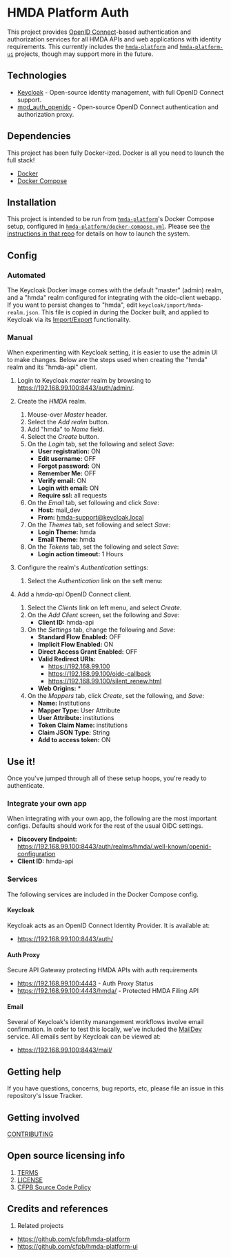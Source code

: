 # HMDA Platform Auth
This project provides [OpenID Connect](http://openid.net/connect/)-based
authentication and authorization services for all HMDA APIs and web applications 
with identity requirements.  This currently includes the
[`hmda-platform`](https://github.com/cfpb/hmda-platform) and 
[`hmda-platform-ui`](https://github.com/cfpb/hmda-platform-ui) projects,
though may support more in the future.

## Technologies

* [Keycloak](http://www.keycloak.org/) - Open-source identity management, with full OpenID Connect support.
* [mod_auth_openidc](https://github.com/pingidentity/mod_auth_openidc) - Open-source OpenID Connect authentication and authorization proxy.

## Dependencies
This project has been fully Docker-ized.  Docker is all you need to launch the full stack!

* [Docker](https://www.docker.com/)
* [Docker Compose](https://docs.docker.com/compose/)

## Installation
This project is intended to be run from [`hmda-platform`](https://github.com/cfpb/hmda-platform)'s
Docker Compose setup, configured in [`hmda-platform/docker-compose.yml`](https://github.com/cfpb/hmda-platform/blob/master/docker-compose.yml).
Please see [the instructions in that repo](https://github.com/cfpb/hmda-platform#to-run-the-entire-platform)
for details on how to launch the system.

## Config

### Automated
The Keycloak Docker image comes with the default "master" (admin) realm, and a "hmda" realm configured 
for integrating with the oidc-client webapp.  If you want to persist changes to "hmda", edit 
`keycloak/import/hmda-realm.json`.  This file is copied in during the Docker built, and applied to 
Keycloak via its [Import/Export](https://keycloak.gitbooks.io/documentation/server_admin/topics/export-import.html)
functionality.

### Manual
When experimenting with Keycloak setting, it is easier to use the admin UI to make changes.
Below are the steps used when creating the "hmda" realm and its "hmda-api" client.

1. Login to Keycloak _master_ realm by browsing to https://192.168.99.100:8443/auth/admin/.
1. Create the _HMDA_ realm.
    1. Mouse-over _Master_ header.
    1. Select the _Add realm_ button.
    1. Add "hmda" to _Name_ field.
    1. Select the _Create_ button.
    1. On the _Login_ tab, set the following and select _Save_:
        * **User registration:** ON
        * **Edit username:** OFF
        * **Forgot password:** ON
        * **Remember Me:** OFF
        * **Verify email:** ON
        * **Login with email:** ON
        * **Require ssl:** all requests
    1. On the _Email_ tab, set following and click _Save_:
        * **Host:** mail_dev
        * **From:** hmda-support@keycloak.local
    1. On the _Themes_ tab, set following and select _Save_:
        * **Login Theme:** hmda
        * **Email Theme:** hmda
    1. On the _Tokens_ tab, set the following and select _Save_:
        * **Login action timeout:** 1 Hours
1. Configure the realm's _Authentication_ settings:
    1. Select the _Authentication_ link on the seft menu:
    
1. Add a _hmda-api_ OpenID Connect client.
    1. Select the _Clients_ link on left menu, and select _Create_.
    1. On the _Add Client_ screen, set the following and _Save_:
        * **Client ID:**  hmda-api
    1. On the _Settings_ tab, change the following and _Save_:
        * **Standard Flow Enabled:** OFF
        * **Implicit Flow Enabled:** ON
        * **Direct Access Grant Enabled:** OFF
        * **Valid Redirect URIs:** 
            * https://192.168.99.100
            * https://192.168.99.100/oidc-callback
            * https://192.168.99.100/silent_renew.html
        * **Web Origins:** *
    1. On the _Mappers_ tab, click _Create_, set the following, and _Save_:
        * **Name:** Institutions
        * **Mapper Type:** User Attribute
        * **User Attribute:** institutions
        * **Token Claim Name:** institutions
        * **Claim JSON Type:** String
        * **Add to access token:** ON

## Use it!
Once you've jumped through all of these setup hoops, you're ready to authenticate.

### Integrate your own app
When integrating with your own app, the following are the most important configs.
Defaults should work for the rest of the usual OIDC settings.

* **Discovery Endpoint:** https://192.168.99.100:8443/auth/realms/hmda/.well-known/openid-configuration
* **Client ID:** hmda-api

### Services
The following services are included in the Docker Compose config.

#### Keycloak
Keycloak acts as an OpenID Connect Identity Provider.  It is available at:

* https://192.168.99.100:8443/auth/

#### Auth Proxy
Secure API Gateway protecting HMDA APIs with auth requirements

* https://192.168.99.100:4443 - Auth Proxy Status
* https://192.168.99.100:4443/hmda/ - Protected HMDA Filing API

#### Email
Several of Keycloak's identity manangement workflows involve email confirmation.
In order to test this locally, we've included the [MailDev](http://danfarrelly.nyc/MailDev/)
service.  All emails sent by Keycloak can be viewed at:

* https://192.168.99.100:8443/mail/

## Getting help
If you have questions, concerns, bug reports, etc, please file an issue in this repository's Issue Tracker.

## Getting involved
[CONTRIBUTING](CONTRIBUTING.md)

## Open source licensing info
1. [TERMS](TERMS.md)
2. [LICENSE](LICENSE)
3. [CFPB Source Code Policy](https://github.com/cfpb/source-code-policy/)

## Credits and references
1. Related projects
  - https://github.com/cfpb/hmda-platform
  - https://github.com/cfpb/hmda-platform-ui 

